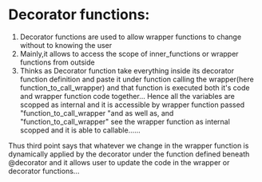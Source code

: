 Decorator functions:
===================

1) Decorator functions are used to allow wrapper functions to change without to knowing the user
2) Mainly,it allows to access the scope of inner_functions or wrapper functions from outside
3) Thinks as Decorator function take everything inside its decorator function definition and paste it under function calling the wrapper(here function_to_call_wrapper) and that
function is executed both it's code and wrapper function code together... Hence  all the variables are scopped as internal and it is accessible by wrapper function passed "function_to_call_wrapper "and as well as, and "function_to_call_wrapper" see the wrapper function as internal scopped and it is able to callable......


Thus third point says that whatever we change in the wrapper function is dynamically applied by the decorator under the function defined beneath @decorator and it allows user to update  the code in the wrapper or decorator functions... 
